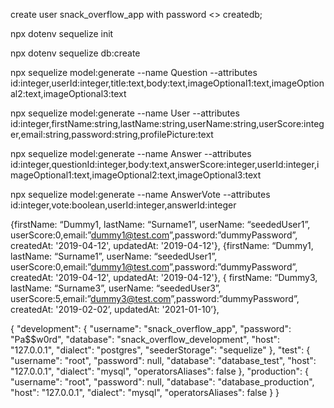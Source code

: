 create user snack_overflow_app with password <<astrongpassword>> createdb;

npx dotenv sequelize init

npx dotenv sequelize db:create



npx sequelize model:generate --name Question --attributes id:integer,userId:integer,title:text,body:text,imageOptional1:text,imageOptional2:text,imageOptional3:text

npx sequelize model:generate --name User --attributes id:integer,firstName:string,lastName:string,userName:string,userScore:integer,email:string,password:string,profilePicture:text

npx sequelize model:generate --name Answer --attributes id:integer,questionId:integer,body:text,answerScore:integer,userId:integer,imageOptional1:text,imageOptional2:text,imageOptional3:text

npx sequelize model:generate --name AnswerVote --attributes id:integer,vote:boolean,userId:integer,answerId:integer

{firstName: “Dummy1, lastName: “Surname1”, userName: “seededUser1”, userScore:0,email:”dummy1@test.com”,password:”dummyPassword”, createdAt: '2019-04-12', updatedAt: '2019-04-12'}, {firstName: “Dummy1, lastName: “Surname1”, userName: “seededUser1”, userScore:0,email:”dummy1@test.com”,password:”dummyPassword”, createdAt: '2019-04-12', updatedAt: '2019-04-12'}, { firstName: “Dummy3, lastName: “Surname3”, userName: “seededUser3”, userScore:5,email:”dummy3@test.com”,password:”dummyPassword”, createdAt: '2019-02-02’, updatedAt: '2021-01-10’},


{
  "development": {
    "username": "snack_overflow_app",
    "password": "Pa$$w0rd",
    "database": "snack_overflow_development",
    "host": "127.0.0.1",
    "dialect": "postgres",
    "seederStorage": "sequelize"
  },
  "test": {
    "username": "root",
    "password": null,
    "database": "database_test",
    "host": "127.0.0.1",
    "dialect": "mysql",
    "operatorsAliases": false
  },
  "production": {
    "username": "root",
    "password": null,
    "database": "database_production",
    "host": "127.0.0.1",
    "dialect": "mysql",
    "operatorsAliases": false
  }
}
